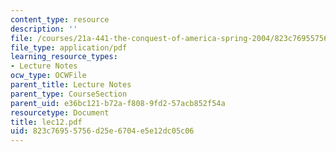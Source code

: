 ```yaml
---
content_type: resource
description: ''
file: /courses/21a-441-the-conquest-of-america-spring-2004/823c76955756d25e6704e5e12dc05c06_lec12.pdf
file_type: application/pdf
learning_resource_types:
- Lecture Notes
ocw_type: OCWFile
parent_title: Lecture Notes
parent_type: CourseSection
parent_uid: e36bc121-b72a-f808-9fd2-57acb852f54a
resourcetype: Document
title: lec12.pdf
uid: 823c7695-5756-d25e-6704-e5e12dc05c06
---
```

